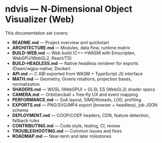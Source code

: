 # ndvis — N‑Dimensional Object Visualizer (Web)

This documentation set covers:

- **README.md** — Project overview and quickstart
- **ARCHITECTURE.md** — Modules, data flow, runtime matrix
- **BUILD-WEB.md** — Web build (C++→WASM with Emscripten, WebGPU/WebGL2, React/TS)
- **BUILD-HEADLESS.md** — Native headless renderer for exports (Dawn/wgpu-native, Docker)
- **API.md** — C ABI exported from WASM + TypeScript JS interface
- **MATH.md** — Geometry, Givens rotations, projection bases, normalization
- **SHADERS.md** — WGSL (WebGPU) + GLSL ES (WebGL2) shader specs
- **CAMERA.md** — Orbit/arcball + free‑fly UX and event mapping
- **PERFORMANCE.md** — SoA layout, SIMD/threads, LOD, profiling
- **EXPORTS.md** — PNG/SVG/MP4 export (browser + headless), job JSON schema
- **DEPLOYMENT.md** — COOP/COEP headers, CDN, feature detection, fallback rules
- **CONTRIBUTING.md** — Code style, testing, CI, review
- **TROUBLESHOOTING.md** — Common issues and fixes
- **ROADMAP.md** — Near‑term and later milestones
